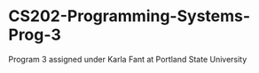 # CS202-Programming-Systems-Prog-3
Program 3 assigned under Karla Fant at Portland State University
